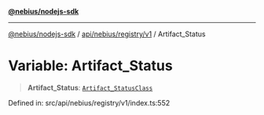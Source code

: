 [**@nebius/nodejs-sdk**](../../../../../README.md)

***

[@nebius/nodejs-sdk](../../../../../README.md) / [api/nebius/registry/v1](../README.md) / Artifact\_Status

# Variable: Artifact\_Status

> **Artifact\_Status**: [`Artifact_StatusClass`](../type-aliases/Artifact_StatusClass.md)

Defined in: src/api/nebius/registry/v1/index.ts:552
